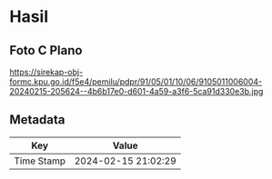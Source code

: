 # Hasil

## Foto C Plano

https://sirekap-obj-formc.kpu.go.id/f5e4/pemilu/pdpr/91/05/01/10/06/9105011006004-20240215-205624--4b6b17e0-d601-4a59-a3f6-5ca91d330e3b.jpg


## Metadata

| Key        | Value               |
| ---------- | ------------------- |
| Time Stamp | 2024-02-15 21:02:29 |



